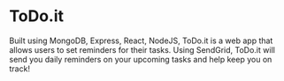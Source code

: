 # ToDo.it
Built using MongoDB, Express, React, NodeJS, ToDo.it is a web app that allows users to set reminders for their tasks. Using SendGrid, ToDo.it will send you daily reminders on your upcoming tasks and help keep you on track!
